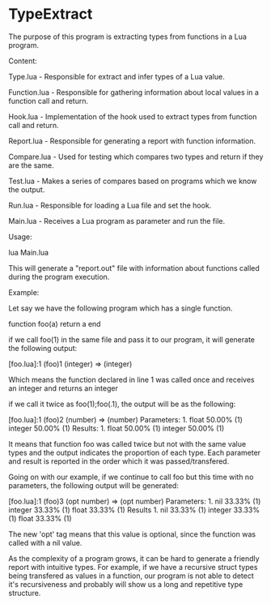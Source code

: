 # TypeExtract
The purpose of this program is extracting types
from functions in a Lua program.

Content:

  Type.lua     - Responsible for extract and infer types
                 of a Lua value.

  Function.lua - Responsible for gathering information
                 about local values in a function call
                 and return.

  Hook.lua     - Implementation of the hook used to extract
                 types from function call and return.

  Report.lua   - Responsible for generating a report with
                 function information.

  Compare.lua  - Used for testing which compares two types
                 and return if they are the same.

  Test.lua     - Makes a series of compares based on programs
                 which we know the output.

  Run.lua      - Responsible for loading a Lua file and set
                 the hook.

  Main.lua     - Receives a Lua program as parameter and run
                 the file.

Usage:

  lua Main.lua <program>

  This will generate a "report.out" file with information about
  functions called during the program execution.

Example:

  Let say we have the following program which has a single function.

   function foo(a)
     return a
   end

  if we call foo(1) in the same file and pass it to our program,
  it will generate the following output:

   [foo.lua]:1 (foo)1
   (integer) => (integer)

  Which means the function declared in line 1 was called once and
  receives an integer and returns an integer

  if we call it twice as foo(1);foo(.1), the output will be as
  the following:

   [foo.lua]:1 (foo)2
   (number) => (number)
   Parameters:
   1.
       float 50.00% (1)
       integer 50.00% (1)
   Results:
   1.
       float 50.00% (1)
       integer 50.00% (1)

  It means that function foo was called twice but not with the
  same value types and the output indicates the proportion of
  each type. Each parameter and result is reported in the order
  which it was passed/transfered.

  Going on with our example, if we continue to call foo but this
  time with no parameters, the following output will be generated:

   [foo.lua]:1 (foo)3
   (opt number) => (opt number)
   Parameters:
   1.
       nil 33.33% (1)
       integer 33.33% (1)
       float 33.33% (1)
   Results
   1.
       nil 33.33% (1)
       integer 33.33% (1)
       float 33.33% (1)

  The new 'opt' tag means that this value is optional, since the
  function was called with a nil value.

  As the complexity of a program grows, it can be hard to generate
  a friendly report with intuitive types. For example, if we have
  a recursive struct types being transfered as values in a function,
  our program is not able to detect it's recursiveness and probably
  will show us a long and repetitive type structure.


